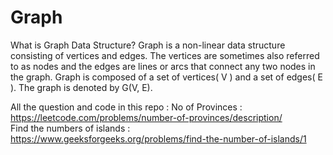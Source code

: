 # Graph

What is Graph Data Structure?
Graph is a non-linear data structure consisting of vertices and edges. The vertices are sometimes also referred to as nodes and the edges are lines or arcs that connect any two nodes in the graph. Graph is composed of a set of vertices( V ) and a set of edges( E ). The graph is denoted by G(V, E).

All the question and code in this repo :
No of Provinces : https://leetcode.com/problems/number-of-provinces/description/ <br>
Find the numbers of islands : https://www.geeksforgeeks.org/problems/find-the-number-of-islands/1
